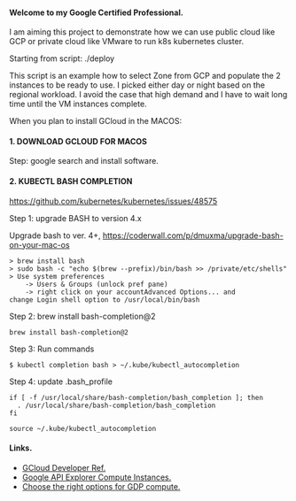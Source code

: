 #### Welcome to my Google Certified Professional.

I am aiming this project to demonstrate how we can use public cloud like GCP or private cloud like VMware to run k8s kubernetes cluster.

Starting from script:
./deploy

This script is an example how to select Zone from GCP and populate the 2 instances to be ready to use. I picked either day or night based on the regional workload. I avoid the case that high demand and I have to wait long time until the VM instances complete.

When you plan to install GCloud in the MACOS:

#### 1. DOWNLOAD GCLOUD FOR MACOS ####

Step: google search and install software.

#### 2. KUBECTL BASH COMPLETION ####

https://github.com/kubernetes/kubernetes/issues/48575

Step 1: upgrade BASH to version 4.x

Upgrade bash to ver. 4+, https://coderwall.com/p/dmuxma/upgrade-bash-on-your-mac-os
```
> brew install bash
> sudo bash -c "echo $(brew --prefix)/bin/bash >> /private/etc/shells"
> Use system preferences 
	-> Users & Groups (unlock pref pane) 
	-> right click on your accountAdvanced Options... and change Login shell option to /usr/local/bin/bash
```

Step 2: brew install bash-completion@2
```
brew install bash-completion@2
```

Step 3: Run commands

```
$ kubectl completion bash > ~/.kube/kubectl_autocompletion
```

Step 4: update .bash_profile

```
if [ -f /usr/local/share/bash-completion/bash_completion ]; then
  . /usr/local/share/bash-completion/bash_completion
fi

source ~/.kube/kubectl_autocompletion
```

#### Links.

- [GCloud Developer Ref.](https://cloud.google.com/sdk/gcloud/reference/)
- [Google API Explorer Compute Instances.](https://developers.google.com/apis-explorer/#s/compute/v1/)
- [Choose the right options for GDP compute.](https://cloud.google.com/blog/products/gcp/choosing-the-right-compute-option-in-gcp-a-decision-tree)
